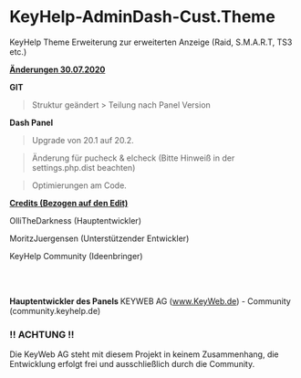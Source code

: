 # KeyHelp-AdminDash-Cust.Theme
KeyHelp Theme Erweiterung zur erweiterten Anzeige (Raid, S.M.A.R.T, TS3 etc.)

<u> <b> Änderungen 30.07.2020 </b> </u>

<b> GIT </b>
> Struktur geändert > Teilung nach Panel Version

<b> Dash Panel </b>
> Upgrade von 20.1 auf 20.2.

> Änderung für pucheck & elcheck (Bitte Hinweiß in der settings.php.dist beachten)

> Optimierungen am Code.


<b> <u> Credits (Bezogen auf den Edit) </u> </b>

OlliTheDarkness (Hauptentwickler)

MoritzJuergensen (Unterstützender Entwickler)

KeyHelp Community (Ideenbringer)

<br />
<br />

<b> Hauptentwickler des Panels </b>
KEYWEB AG (www.KeyWeb.de) - Community (community.keyhelp.de)

<h3> !! ACHTUNG !! </h3>

Die KeyWeb AG steht mit diesem Projekt in keinem Zusammenhang, die Entwicklung erfolgt frei und ausschließlich durch die Community.
